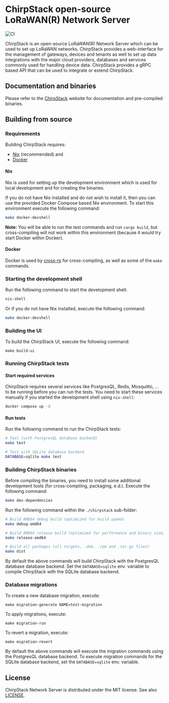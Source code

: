 # ChirpStack open-source LoRaWAN(R) Network Server

![CI](https://github.com/chirpstack/chirpstack/actions/workflows/main.yml/badge.svg?branch=master)

ChirpStack is an open-source LoRaWAN(R) Network Server which can be used to set
up LoRaWAN networks. ChirpStack provides a web-interface for the management of
gateways, devices and tenants as well to set up data integrations with the major
cloud providers, databases and services commonly used for handling device data.
ChirpStack provides a gRPC based API that can be used to integrate or extend
ChirpStack.

## Documentation and binaries

Please refer to the [ChirpStack](https://www.chirpstack.io/) website for
documentation and pre-compiled binaries.

## Building from source

### Requirements

Building ChirpStack requires:

* [Nix](https://nixos.org/download.html) (recommended) and
* [Docker](https://www.docker.com/)

#### Nix

Nix is used for setting up the development environment which is used for local
development and for creating the binaries.

If you do not have Nix installed and do not wish to install it, then you can
use the provided Docker Compose based Nix environment. To start this environment
execute the following command:

```bash
make docker-devshell
```

**Note:** You will be able to run the test commands and run `cargo build`, but
cross-compiling will not work within this environment (because it would try start
Docker within Docker).

#### Docker

Docker is used by [cross-rs](https://github.com/cross-rs/cross) for cross-compiling,
 as well as some of the `make` commands.

### Starting the development shell

Run the following command to start the development shell:

```bash
nix-shell
```

Or if you do not have Nix installed, execute the following command:

```bash
make docker-devshell
```

### Building the UI

To build the ChirpStack UI, execute the following command:

```
make build-ui
```

### Running ChirpStack tests

#### Start required services

ChirpStack requires several services like PostgresQL, Redis, Mosquitto, ...
to be running before you can run the tests. You need to start these services
manually if you started the development shell using `nix-shell`:

```bash
docker compose up -d
```

#### Run tests

Run the following command to run the ChirpStack tests:

```bash
# Test (with PostgresQL database backend)
make test

# Test with SQLite database backend
DATABASE=sqlite make test
```

### Building ChirpStack binaries

Before compiling the binaries, you need to install some additional development
tools (for cross-compiling, packaging, e.d.). Execute the following command:

```bash
make dev-dependencies
```

Run the following command within the `./chirpstack` sub-folder:

```bash
# Build AMD64 debug build (optimized for build speed)
make debug-amd64

# Build AMD64 release build (optimized for performance and binary size)
make release-amd64

# Build all packages (all targets, .deb, .rpm and .tar.gz files)
make dist
```

By default the above commands will build ChirpStack with the PostgresQL database
database backend. Set the `DATABASE=sqlite` env. variable to compile ChirpStack
with the SQLite database backend.

### Database migrations

To create a new database migration, execute:

```
make migration-generate NAME=test-migration
```

To apply migrations, execute:

```
make migration-run
```

To revert a migration, execute:

```
make migration-revert
```

By default the above commands will execute the migration commands using the
PostgresQL database backend. To execute migration commands for the SQLite
database backend, set the `DATABASE=sqlite` env. variable.

## License

ChirpStack Network Server is distributed under the MIT license. See also
[LICENSE](https://github.com/brocaar/chirpstack/blob/master/LICENSE).

